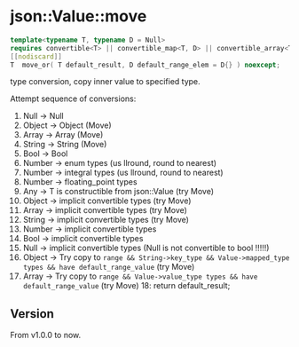 # **json::Value::move**

```cpp
template<typename T, typename D = Null>
requires convertible<T> || convertible_map<T, D> || convertible_array<T, D>
[[nodiscard]]
T  move_or( T default_result, D default_range_elem = D{} ) noexcept;
```

type conversion, copy inner value to specified type.

Attempt sequence of conversions:

1. Null -> Null
2. Object -> Object (Move)
3. Array -> Array (Move)
4. String -> String (Move)
5. Bool -> Bool
6. Number -> enum types (us llround, round to nearest)
7. Number -> integral types (us llround, round to nearest)
8. Number -> floating_point types
9. Any -> T is constructible from json::Value (try Move)
10. Object -> implicit convertible types (try Move)
11. Array -> implicit convertible types (try Move)
12. String -> implicit convertible types (try Move)
13. Number -> implicit convertible types
14. Bool -> implicit convertible types
15. Null -> implicit convertible types (Null is not convertible to bool !!!!!)
16. Object -> Try copy to `range && String->key_type && Value->mapped_type types && have default_range_value`  (try Move)
17. Array -> Try copy to `range && Value->value_type types && have default_range_value`  (try Move)
18: return default_result;

## Version

From v1.0.0 to now.

